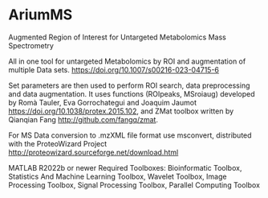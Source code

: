 # AriumMS
Augmented Region of Interest for Untargeted Metabolomics Mass Spectrometry 

All in one tool for untargeted Metabolomics by ROI and augmentation of multiple Data sets.
https://doi.org/10.1007/s00216-023-04715-6


Set parameters are then used to perform ROI search, data preprocessing and data augmentation. It uses functions (ROIpeaks, MSroiaug) developed by Romà Tauler, Eva Gorrochategui and Joaquim Jaumot https://doi.org/10.1038/protex.2015.102, and ZMat toolbox written by Qianqian Fang http://github.com/fangq/zmat.

For MS Data conversion to .mzXML file format use msconvert, distributed with the ProteoWizard Project http://proteowizard.sourceforge.net/download.html

MATLAB R2022b or newer
Required Toolboxes: 
Bioinformatic Toolbox, Statistics And Machine Learning Toolbox, Wavelet Toolbox, Image Processing Toolbox, Signal Processing Toolbox, Parallel Computing Toolbox
